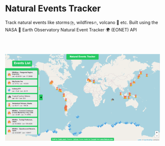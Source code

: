 # Natural Events Tracker

Track natural events like storms⛈️, wildfires🔥, volcano 🌋 etc. Built using the NASA 🚀 Earth Observatory Natural Event Tracker 🌍 (EONET) API 


    
<br/><br/>        
![Screenshot](screenshot.png)
